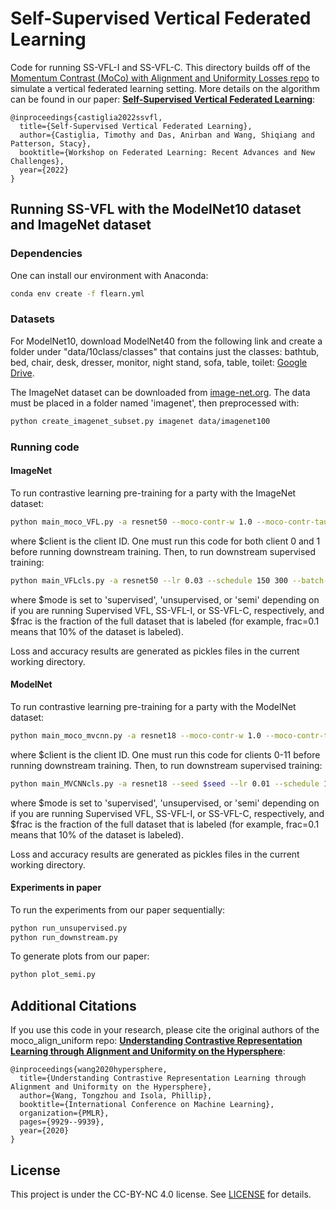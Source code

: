 # Self-Supervised Vertical Federated Learning

Code for running SS-VFL-I and SS-VFL-C.
This directory builds off of the [Momentum Contrast (MoCo) with Alignment and Uniformity Losses repo](https://github.com/SsnL/moco_align_uniform) to simulate a vertical federated learning setting.
More details on the algorithm can be found in our paper: [**Self-Supervised Vertical Federated Learning**](https://openreview.net/pdf?id=z2RNsvYZZTf):

```
@inproceedings{castiglia2022ssvfl,
  title={Self-Supervised Vertical Federated Learning},
  author={Castiglia, Timothy and Das, Anirban and Wang, Shiqiang and Patterson, Stacy},
  booktitle={Workshop on Federated Learning: Recent Advances and New Challenges},
  year={2022}
}
```

## Running SS-VFL with the ModelNet10 dataset and ImageNet dataset

### Dependencies
One can install our environment with Anaconda:
```bash
conda env create -f flearn.yml 
```

### Datasets

For ModelNet10, download ModelNet40 from the following link and create a folder under "data/10class/classes" that contains just the classes: bathtub, bed, chair, desk, dresser, monitor, night stand, sofa, table, toilet: [Google Drive](https://drive.google.com/file/d/1YaGWesl9DyYNoE8Pfe80EmqHkoJ0XlKU/view?usp=sharing).

The ImageNet dataset can be downloaded from [image-net.org](https://image-net.org/challenges/LSVRC/2012/2012-downloads.php).
The data must be placed in a folder named 'imagenet', then preprocessed with:
```.bash
python create_imagenet_subset.py imagenet data/imagenet100 
```

### Running code

#### ImageNet

To run contrastive learning pre-training for a party with the ImageNet dataset:
```.bash
python main_moco_VFL.py -a resnet50 --moco-contr-w 1.0 --moco-contr-tau 0.2 --moco-unif-w 0 --moco-unif-t 0 --moco-align-w 0 --moco-align-alpha 0 --lr 0.03 --batch-size 128 --world-size 1 --rank 0 -j 16 --multiprocessing-distributed --client $client ./data/imagenet100/
```
where $client is the client ID. One must run this code for both client 0 and 1 before running downstream training.
Then, to run downstream supervised training:
```.bash
python main_VFLcls.py -a resnet50 --lr 0.03 --schedule 150 300 --batch-size 256 --mode $mode --labeled_frac $frac --epochs 500 --world-size 1 --rank 0 -j 16 --multiprocessing-distributed --pretrained ./results/mocom_VFL0_0.999_contr1tau0.2_b128_lr0.03_e120,160,200/checkpoint_0199.pth.tar 
```
where $mode is set to 'supervised', 'unsupervised, or 'semi' depending on if you are running Supervised VFL, SS-VFL-I, or SS-VFL-C, respectively,
and $frac is the fraction of the full dataset that is labeled (for example, frac=0.1 means that 10% of the dataset is labeled).

Loss and accuracy results are generated as pickles files in the current working directory.

#### ModelNet

To run contrastive learning pre-training for a party with the ModelNet dataset:
```.bash
python main_moco_mvcnn.py -a resnet18 --moco-contr-w 1.0 --moco-contr-tau 0.2 --moco-unif-w 0 --moco-unif-t 0 --moco-align-w 0 --moco-align-alpha 0 --lr 0.03 --batch-size 32 --world-size 1 --rank 0 -j 16 --multiprocessing-distributed --client $client ./data/10class/classes/
```
where $client is the client ID. One must run this code for clients 0-11 before running downstream training.
Then, to run downstream supervised training:
```.bash
python main_MVCNNcls.py -a resnet18 --seed $seed --lr 0.01 --schedule 150 300 --batch-size 64 --mode $mode --labeled_frac $frac --epochs 500 --world-size 1 --rank 0 -j 16 --multiprocessing-distributed --pretrained ./results/mocom_mvcnn0_0.999_contr1tau0.2_b32_lr0.03_e120,160,200/checkpoint_0199.pth.tar ./data/10class/classes/
```
where $mode is set to 'supervised', 'unsupervised, or 'semi' depending on if you are running Supervised VFL, SS-VFL-I, or SS-VFL-C, respectively,
and $frac is the fraction of the full dataset that is labeled (for example, frac=0.1 means that 10% of the dataset is labeled).

Loss and accuracy results are generated as pickles files in the current working directory.

#### Experiments in paper
To run the experiments from our paper sequentially:
```.bash
python run_unsupervised.py
python run_downstream.py
```

To generate plots from our paper:
```.bash
python plot_semi.py
```

## Additional Citations
If you use this code in your research, please cite the original authors of the moco_align_uniform repo: [**Understanding Contrastive Representation Learning through Alignment and Uniformity on the Hypersphere**](https://arxiv.org/abs/2005.10242):
```
@inproceedings{wang2020hypersphere,
  title={Understanding Contrastive Representation Learning through Alignment and Uniformity on the Hypersphere},
  author={Wang, Tongzhou and Isola, Phillip},
  booktitle={International Conference on Machine Learning},
  organization={PMLR},
  pages={9929--9939},
  year={2020}
}
```

## License

This project is under the CC-BY-NC 4.0 license. See [LICENSE](LICENSE) for details.
